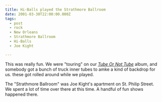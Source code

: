 ```yaml
---
title: Hi-Balls played the Strathmore Ballroom
date: 2001-03-30T22:00:00.000Z
tags:
  - post 
  - rock
  - New Orleans
  - Strathmore Ballroom
  - Hi-Balls
  - Joe Kight

---
```


This was really fun. We were "touring" on our [_Tube Or Not Tube_](https://hiballs.bandcamp.com/album/tube-or-not-tube) album, and somebody got a bunch of truck inner tubes to amke a kind of backdrop for us. these got rolled around while we played.

The "Strathmore Ballroom" was Joe Kight's apartment on St. Philip Street. We spent a lot of time over there at this time. A handful of fun shows happened there.